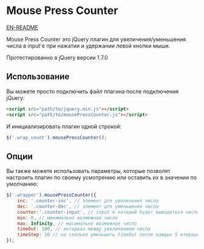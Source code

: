 # Mouse Press Counter
[EN-README](./README.md)

Mouse Press Counter это jQuery плагин для увеличения/уменьшения числа в input'е при нажатии и удержании левой кнопки мыши.

Протестированно в jQuery версии 1.7.0
## Использование
Вы можете просто подключить файл плагина после подключения jQuery:
```html
<script src="path/to/jquery.min.js"></script>
<script src="path/to/mousePressCounter.js"></script>
```
И инициализировать плагин одной строкой:
```javascript
$('.wrap_count').mousePressCounter();
```
## Опции
Вы также можете использовать параметры, которые позволят настроить плагин по своему усмотрению или оставить их в значении по умолчанию:
```javascript
$('.wrapper').mousePressCounter({
    inc: '.counter-inc', // элемент для увеличения числа
    dec: '.counter-dec', // элемент для уменьшения числа
    counter:'.counter-input', // input в который будет выводиться число
    min: 0, // минимально возможное число
    max: Infinity, // масимально возможное число
    timeOut: 100, // интервал между увеличением числа
    timeStep: 10 // на сколько уменьшить timeOut после каждых 5 итераций
});
```
